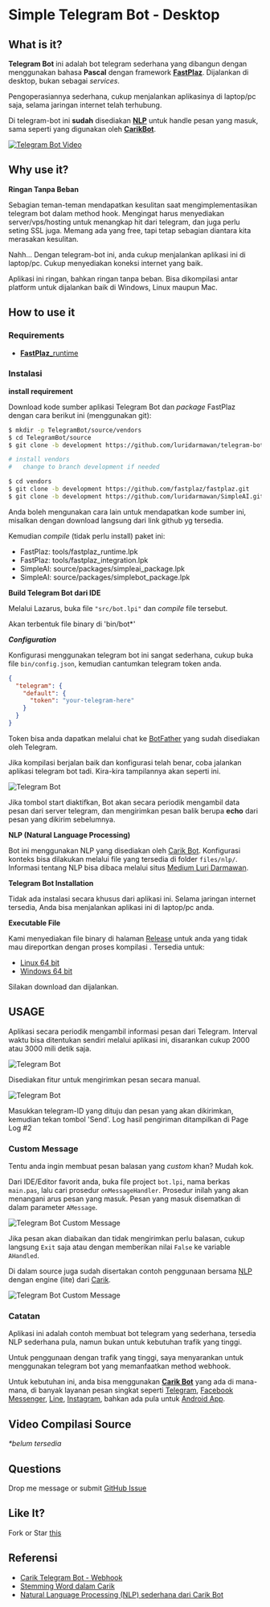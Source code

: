 

# Simple Telegram Bot - Desktop

## What is it?

**Telegram Bot** ini adalah bot telegram sederhana yang dibangun dengan menggunakan bahasa **Pascal** dengan framework [**FastPlaz**](https://fastplaz.com). Dijalankan di desktop, bukan sebagai _services_.

Pengoperasiannya sederhana, cukup menjalankan aplikasinya di laptop/pc saja, selama jaringan internet telah terhubung.

Di telegram-bot ini **sudah** disediakan [**NLP**](https://medium.com/@luridarmawan/natural-language-processing-nlp-sederhana-dari-carik-bot-78952b618695) untuk handle pesan yang masuk, sama seperti yang digunakan oleh [**CarikBot**](https://carik.id).

[![Telegram Bot Video](assets/video.png)](https://youtu.be/SgcHuqY9dSM "Telegram Bot Video")

## Why use it?

**Ringan Tanpa Beban**

Sebagian teman-teman mendapatkan kesulitan saat mengimplementasikan telegram bot dalam method hook. Mengingat harus menyediakan server/vps/hosting untuk menangkap hit dari telegram, dan juga perlu seting SSL juga. Memang ada yang free, tapi tetap sebagian diantara kita merasakan kesulitan.

Nahh...
Dengan telegram-bot ini, anda cukup menjalankan aplikasi ini di laptop/pc. Cukup menyediakan koneksi internet yang baik.

Aplikasi ini ringan, bahkan ringan tanpa beban. Bisa dikompilasi antar platform untuk dijalankan baik di Windows, Linux maupun Mac.


## How to use it


### Requirements

- [**FastPlaz**_runtime](http://www.fastplaz.com/)

### Instalasi

**install requirement**

Download kode sumber aplikasi Telegram Bot dan _package_ FastPlaz dengan cara berikut ini (menggunakan git):

```bash
$ mkdir -p TelegramBot/source/vendors
$ cd TelegramBot/source
$ git clone -b development https://github.com/luridarmawan/telegram-bot.git

# install vendors
#   change to branch development if needed

$ cd vendors
$ git clone -b development https://github.com/fastplaz/fastplaz.git
$ git clone -b development https://github.com/luridarmawan/SimpleAI.git

```

Anda boleh mengunakan cara lain untuk mendapatkan kode sumber ini, misalkan dengan download langsung dari link github yg tersedia.

Kemudian _compile_ (tidak perlu install) paket ini:

- FastPlaz: tools/fastplaz_runtime.lpk
- FastPlaz: tools/fastplaz_integration.lpk
- SimpleAI: source/packages/simpleai_package.lpk
- SimpleAI: source/packages/simplebot_package.lpk

**Build Telegram Bot dari IDE**

Melalui Lazarus, buka file `"src/bot.lpi"` dan *compile* file tersebut. 

Akan terbentuk file binary di 'bin/bot*'

***Configuration***

Konfigurasi menggunakan telegram bot ini sangat sederhana, cukup buka file `bin/config.json`, kemudian cantumkan telegram token anda.

```json
{
  "telegram": {
    "default": {
      "token": "your-telegram-here"
    }
  }
}
```

Token bisa anda dapatkan melalui chat ke [BotFather](https://telegram.me/botfather) yang sudah disediakan oleh Telegram.

Jika kompilasi berjalan baik dan konfigurasi telah benar, coba jalankan aplikasi telegram bot tadi.
Kira-kira tampilannya akan seperti ini.

![Telegram Bot](assets/app.png "Telegram Bot")

Jika tombol start diaktifkan, Bot akan secara periodik mengambil data pesan dari server telegram, dan mengirimkan pesan balik berupa **echo** dari pesan yang dikirim sebelumnya.

**NLP (Natural Language Processing)**

Bot ini menggunakan NLP yang disediakan oleh [Carik Bot](https://carik.id?ref=github). Konfigurasi konteks bisa dilakukan melalui file yang tersedia di folder `files/nlp/`. Informasi tentang NLP bisa dibaca melalui situs [Medium Luri Darmawan](https://medium.com/@luridarmawan/natural-language-processing-nlp-sederhana-dari-carik-bot-78952b618695).

**Telegram Bot Installation**

Tidak ada instalasi secara khusus dari aplikasi ini. Selama jaringan internet tersedia, Anda bisa menjalankan aplikasi ini di laptop/pc anda.

**Executable File**

Kami menyediakan file binary di halaman [Release](https://github.com/luridarmawan/telegram-bot/releases) untuk anda yang tidak mau direportkan dengan proses kompilasi . Tersedia untuk:

- [Linux 64 bit](https://github.com/luridarmawan/telegram-bot/releases/download/0.0.0/TelegramBot-binary-linux64.zip)
- [Windows 64 bit](https://github.com/luridarmawan/telegram-bot/releases/download/0.0.0/TelegramBot-binary-win64.zip)

Silakan download dan dijalankan.


## USAGE

Aplikasi secara periodik mengambil informasi pesan dari Telegram. Interval waktu bisa ditentukan sendiri melalui aplikasi ini, disarankan cukup 2000 atau 3000 mili detik saja.

![Telegram Bot](assets/app-interval.png "Interval Telegram Bot")

Disediakan fitur untuk mengirimkan pesan secara manual.

![Telegram Bot](assets/app-sendmessage.png "Send Message Telegram Bot")

Masukkan telegram-ID yang dituju dan pesan yang akan dikirimkan, kemudian tekan tombol 'Send'. Log hasil pengiriman ditampilkan di Page Log #2

### Custom Message

Tentu anda ingin membuat pesan balasan yang _custom_ khan? Mudah kok.

Dari IDE/Editor favorit anda, buka file project `bot.lpi`, nama berkas `main.pas`, lalu cari prosedur `onMessageHandler`. Prosedur inilah yang akan menangani arus pesan yang masuk. Pesan yang masuk disematkan di dalam parameter `AMessage`.

![Telegram Bot Custom Message](assets/basic-code.png "Basic Code Telegram Bot")

Jika pesan akan diabaikan dan tidak mengirimkan perlu balasan, cukup langsung `Exit` saja atau dengan memberikan nilai `False` ke variable `AHandled`.

Di dalam source juga sudah disertakan contoh penggunaan bersama [NLP](https://medium.com/@luridarmawan/natural-language-processing-nlp-sederhana-dari-carik-bot-78952b618695) dengan engine (lite) dari [Carik](https://carik.id).

![Telegram Bot Custom Message](assets/code-nlp.png "Message Handler with NLP")

### Catatan

Aplikasi ini adalah contoh membuat bot telegram yang sederhana, tersedia NLP sederhana pula, namun bukan untuk kebutuhan trafik yang tinggi.

Untuk penggunaan dengan trafik yang tinggi, saya menyarankan untuk menggunakan telegram bot yang memanfaatkan method webhook.
 
Untuk kebutuhan ini, anda bisa menggunakan [**Carik Bot**](https://carik.id) yang ada di mana-mana, di banyak layanan pesan singkat seperti [Telegram](https://t.me/carikbot), [Facebook Messenger](https://m.me/Carik.Bot), [Line](https://line.me/ti/p/~@carik), [Instagram](https://www.instagram.com/carikbot/), bahkan ada pula untuk [Android App](https://carik.id/app).

## Video Compilasi Source

_*belum tersedia_

## Questions ##

Drop me message or submit [GitHub Issue](https://github.com/luridarmawan/telegram-bot/issues)

## Like It? ##

Fork or Star [this](https://github.com/luridarmawan/telegram-bot)

## Referensi

- [Carik Telegram Bot - Webhook](https://github.com/luridarmawan/carik)
- [Stemming Word dalam Carik](https://medium.com/@luridarmawan/stemming-word-dalam-carik-da3b802038c8)
- [Natural Language Processing (NLP) sederhana dari Carik Bot](https://medium.com/@luridarmawan/natural-language-processing-nlp-sederhana-dari-carik-bot-78952b618695)

